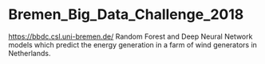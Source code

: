 # Bremen_Big_Data_Challenge_2018
https://bbdc.csl.uni-bremen.de/
Random Forest and Deep Neural Network models which predict the energy generation in a farm of wind generators in Netherlands. 
